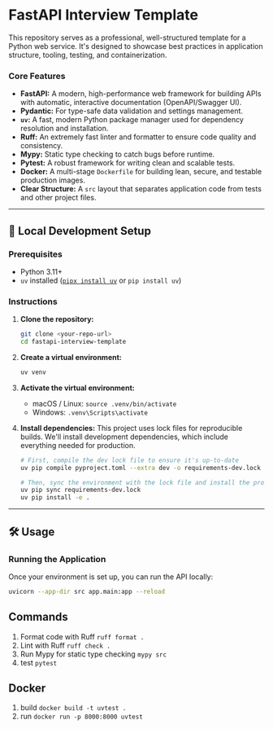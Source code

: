 # FastAPI Interview Template

This repository serves as a professional, well-structured template for a Python web service. It's designed to showcase best practices in application structure, tooling, testing, and containerization.

### Core Features

-   **FastAPI:** A modern, high-performance web framework for building APIs with automatic, interactive documentation (OpenAPI/Swagger UI).
-   **Pydantic:** For type-safe data validation and settings management.
-   **`uv`:** A fast, modern Python package manager used for dependency resolution and installation.
-   **Ruff:** An extremely fast linter and formatter to ensure code quality and consistency.
-   **Mypy:** Static type checking to catch bugs before runtime.
-   **Pytest:** A robust framework for writing clean and scalable tests.
-   **Docker:** A multi-stage `Dockerfile` for building lean, secure, and testable production images.
-   **Clear Structure:** A `src` layout that separates application code from tests and other project files.

---

## 🚀 Local Development Setup

### Prerequisites

-   Python 3.11+
-   `uv` installed ([`pipx install uv`](https://astral.sh/uv#installation) or `pip install uv`)

### Instructions

1.  **Clone the repository:**
    ```bash
    git clone <your-repo-url>
    cd fastapi-interview-template
    ```

2.  **Create a virtual environment:**
    ```bash
    uv venv
    ```

3.  **Activate the virtual environment:**
    -   macOS / Linux: `source .venv/bin/activate`
    -   Windows: `.venv\Scripts\activate`

4.  **Install dependencies:**
    This project uses lock files for reproducible builds. We'll install development dependencies, which include everything needed for production.
    ```bash
    # First, compile the dev lock file to ensure it's up-to-date
    uv pip compile pyproject.toml --extra dev -o requirements-dev.lock

    # Then, sync the environment with the lock file and install the project
    uv pip sync requirements-dev.lock
    uv pip install -e .
    ```

---

## 🛠️ Usage

### Running the Application

Once your environment is set up, you can run the API locally:

```bash
uvicorn --app-dir src app.main:app --reload
```

## Commands

1. Format code with Ruff `ruff format .`
2. Lint with Ruff `ruff check .`
3. Run Mypy for static type checking `mypy src`
4. test `pytest`

## Docker

1. build `docker build -t uvtest .`
2. run `docker run -p 8000:8000 uvtest`
